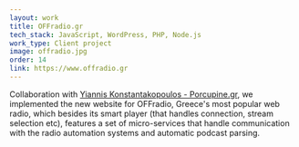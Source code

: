 ```yaml
---
layout: work
title: OFFradio.gr
tech_stack: JavaScript, WordPress, PHP, Node.js
work_type: Client project
image: offradio.jpg
order: 14
link: https://www.offradio.gr
---
```


Collaboration with [Yiannis Konstantakopoulos - Porcupine.gr](https://www.porcupine.gr/), we
implemented the new website for OFFradio, Greece's most popular web radio, which besides its
smart player (that handles connection, stream selection etc), features a set of micro-services
that handle communication with the radio automation systems and automatic podcast parsing.
